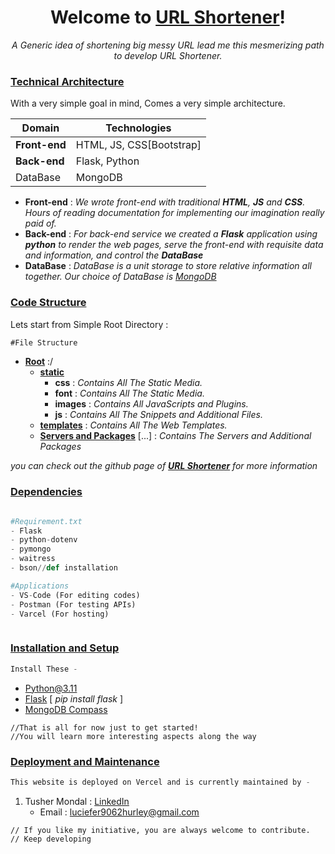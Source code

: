 ﻿

# <center>Welcome to [URL Shortener](https://www.ayeee.ga/)!</center>

<center><i>A Generic idea of shortening big messy URL lead me this mesmerizing path to develop URL Shortener.</i></center>

### <u>Technical  Architecture</u>
With a very simple goal in mind, Comes a very simple architecture.

Domain | Technologies
----------|----------
__Front-end__ | HTML, JS, CSS[Bootstrap]
__Back-end__ | Flask, Python
DataBase	|	MongoDB

- <b>Front-end</b> : <i>We wrote front-end with traditional __HTML__, __JS__ and __CSS__. Hours of reading documentation for implementing our imagination really paid of.</i>
- <b>Back-end</b> :<i> For back-end service we created a __Flask__ application using __python__ to render the web pages, serve the front-end with requisite data and information, and control the __DataBase__</i>
- <b>DataBase</b> : <i>DataBase is a unit storage to store relative information all together. Our choice of DataBase is [MongoDB](https://www.mongodb.com/)</i>

### <u>Code Structure</u>
Lets start from Simple Root Directory : 
```javascript
#File Structure
```
- <b><u>Root</u></b> :/
	- <u><b>static</b></u>
		- <b>css</b> : <i>Contains All The Static Media.</i>
		- <b>font</b> : <i>Contains All The Static Media.</i>
		- <b>images</b> : <i>Contains All JavaScripts and Plugins.</i>
		- <b>js</b> : <i>Contains All The Snippets and Additional Files.</i>
	- <u><b>templates</b></u> : <i>Contains All The Web Templates.</i>
	- <u><b>Servers and Packages</b></u> [...] : <i>Contains The Servers and Additional Packages</i>

<i>you can check out the github page of [__URL Shortener__](https://github.com/Hurley2017/URL_Short) for more information</i>


### <u>Dependencies</u>
```python
```
```python
#Requirement.txt
- Flask
- python-dotenv
- pymongo
- waitress
- bson//def installation
```
```python
#Applications
- VS-Code (For editing codes)
- Postman (For testing APIs)
- Varcel (For hosting)
```
```python
```

### <u>Installation and Setup</u>


```javascript
Install These - 
```
- [Python@3.11](https://www.python.org/downloads/)
- [Flask](https://flask.palletsprojects.com/en/2.2.x/)  [ <i>pip install flask</i> ]
- [MongoDB Compass](https://www.mongodb.com/products/compass)
```
//That is all for now just to get started! 
//You will learn more interesting aspects along the way
```
### <u>Deployment and Maintenance</u>
```javascript
This website is deployed on Vercel and is currently maintained by - 
```
1) Tusher Mondal : [LinkedIn](https://www.linkedin.com/in/tusher-mondal/)
	- Email : luciefer9062hurley@gmail.com
```
// If you like my initiative, you are always welcome to contribute.
// Keep developing 
```
#




